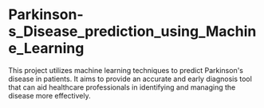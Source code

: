 # Parkinson-s_Disease_prediction_using_Machine_Learning
This project utilizes machine learning techniques to predict Parkinson's disease in patients. It aims to provide an accurate and early diagnosis tool that can aid healthcare professionals in identifying and managing the disease more effectively. 
